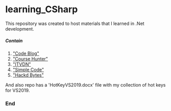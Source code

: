 # learning_CSharp #
This repository was created to host materials that I learned in .Net development.

##### Contain #####

1. ["Code Blog"](https://www.youtube.com/user/admshwan)
3. ["Course Hunter"](https://coursehunter.net/course/programmirovanie-na-c-ot-novichka-do-specialista)
4. ["ITVDN"](https://www.youtube.com/user/CBSystematicsTV)
5. ["Simple Code"](https://www.youtube.com/channel/UCtLKO1Cb2GVNrbU7Fi0pM0w)
6. ["Hackd Bytes"](https://www.youtube.com/channel/UCrNcmuy-uMaVBzLDesfzXDg)

And also repo has a 'HotKeyVS2019.docx' file with my collection of hot keys for VS2019.

### End ###


